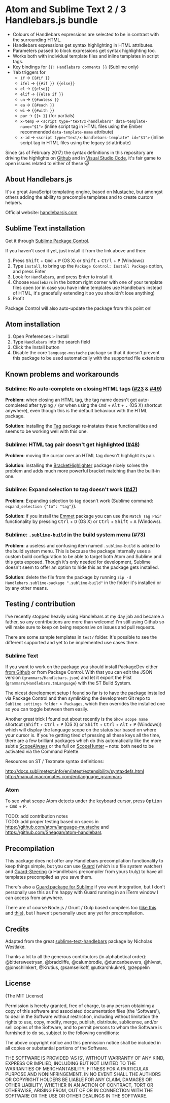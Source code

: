 # Atom and Sublime Text 2 / 3 Handlebars.js bundle

- Colours of Handlebars expressions are selected to be in contrast with the surrounding HTML.
- Handlebars expressions get syntax highlighting in HTML attributes.
- Parameters passed to block expressions get syntax highlighting too.
- Works both with individual template files and inline templates in script tags.
- Key bindings for `{{! Handlebars comments }}` (Sublime only)
- <kbd>Tab</kbd> triggers for
  - `if` → `{{#if }}`
  - `ifel` → `{{#if }} {{else}}`
  - `el` → `{{else}}`
  - `elif` → `{{else if }}`
  - `un` → `{{#unless }}`
  - `ea` → `{{#each }}`
  - `wi` → `{{#with }}`
  - `par` → `{{> }}` (for partials)
  - `x-temp` → `<script type="text/x-handlebars" data-template-name="$1">` (inline script tag in HTML files using the Ember recommended `data-template-name` attribute)
  - `x-id` → `<script type="text/x-handlebars-template" id="$1">` (inline script tag in HTML files using the legacy `id` attribute)

Since (as of February 2017) the syntax definitions in this repository are driving the highlights on [Github](https://github.com/github/linguist/blob/76d41697aaed6e0354202dd94e07d646c82dfe61/vendor/README.md) and in [Visual Studio Code](https://github.com/Microsoft/vscode/tree/a70621b5a18d6606fffecc05efdcd96463ff0f7f/extensions/handlebars), it's fair game to open issues related to either of these 😺

## About Handlebars.js

It's a great JavaScript templating engine, based on [Mustache](http://mustache.github.com/), but amongst others adding the ability to precompile templates and to create custom helpers.

Official website: [handlebarsjs.com](http://handlebarsjs.com/)

## Sublime Text installation

Get it through [Sublime Package Control](https://packagecontrol.io/).

If you haven't used it yet, just install it from the link above and then:

1. Press <kbd>Shift</kbd> + <kbd>Cmd</kbd> + <kbd>P</kbd> (OS X) or <kbd>Shift</kbd> + <kbd>Ctrl</kbd> + <kbd>P</kbd> (Windows)
2. Type `install`, to bring up the `Package Control: Install Package` option, and press Enter
3. Look for `Handlebars`, and press Enter to install it.
4. Choose `Handlebars` in the bottom right corner with one of your template files open (or in case you have inline templates use Handlebars instead of HTML, it's gracefully extending it so you shouldn't lose anything)
5. Profit

Package Control will also auto-update the package from this point on!

## Atom installation

1. Open Preferences > Install
2. Type `Handlebars` into the search field
3. Click the Install button
4. Disable the core `language-mustache` package so that it doesn't prevent this package to be used automatically with the supported file extensions

## Known problems and workarounds

### Sublime: No auto-complete on closing HTML tags ([#23](https://github.com/daaain/Handlebars/issues/23) & [#49](https://github.com/daaain/Handlebars/issues/49))

**Problem**: when closing an HTML tag, the tag name doesn't get auto-completed after typing <kbd>/</kbd> (or when using the <kbd>Cmd</kbd> + <kbd>Alt</kbd> + <kbd>.</kbd> (OS X) shortcut anywhere), even though this is the default behaviour with the HTML package.

**Solution**: installing the [Tag](https://packagecontrol.io/packages/Tag) package re-instates these functionalities and seems to be working well with this one.

### Sublime: HTML tag pair doesn't get highlighted ([#48](https://github.com/daaain/Handlebars/issues/48))

**Problem**: moving the cursor over an HTML tag doesn't highlight its pair.

**Solution**: installing the [BracketHighlighter](https://packagecontrol.io/packages/BracketHighlighter) package nicely solves the problem and adds much more powerful bracket matching than the built-in one.

### Sublime: Expand selection to tag doesn't work ([#47](https://github.com/daaain/Handlebars/issues/47))

**Problem**: Expanding selection to tag doesn't work (Sublime command: `expand_selection {"to": "tag"}`).

**Solution**: if you install the [Emmet](https://packagecontrol.io/packages/Emmet) package you can use the `Match Tag Pair` functionality by pressing <kbd>Ctrl</kbd> + <kbd>D</kbd> (OS X) or <kbd>Ctrl</kbd> + <kbd>Shift</kbd> + <kbd>A</kbd> (Windows).

### Sublime: `.sublime-build` in the build system menu ([#73](https://github.com/daaain/Handlebars/issues/73))

**Problem**: a useless and confusing item named `.sublime-build` is added to the build system menu. This is because the package internally uses a custom build configuration to be able to target both Atom and Sublime and this gets exposed. Though it's only needed for development, Sublime doesn't seem to offer an option to hide this as the package gets installed.

**Solution**: delete the file from the package by running `zip -d Handlebars.sublime-package ".sublime-build"` in the folder it's installed or by any other means.

## Testing / contribution

I've recently stopped heavily using Handlebars at my day job and became a father, so any contributions are more than welcome! I'm still using Github so will make sure to keep on being responsive on issues and pull requests.

There are some sample templates in `test/` folder. It's possible to see the different supported and yet to be implemented use cases there.

### Sublime Text

If you want to work on the package you should install PackageDev either [from Github](https://github.com/SublimeText/PackageDev) or from Package Control. With that you can edit the JSON version (`grammars/Handlebars.json`) and let it export the Plist (`grammars/Handlebars.tmLanguage`) with the ST Build System.

The nicest development setup I found so far is to have the package installed via Package Control and then symlinking the development Git repo to `Sublime settings folder > Packages`, which then overrides the installed one so you can toggle between them easily.

Another great trick I found out about recently is the `Show scope name` shortcut (<kbd>Shift</kbd> + <kbd>Ctrl</kbd> + <kbd>P</kbd> (OS X) or <kbd>Shift</kbd> + <kbd>Ctrl</kbd> + <kbd>Alt</kbd> + <kbd>P</kbd> (Windows)) which will display the language scope on the status bar based on where your cursor is. If you're getting tired of pressing all these keys all the time, there are a few brilliant packages which do this automatically like the more subtle [ScopeAlways](https://sublime.wbond.net/packages/ScopeAlways) or the full on [ScopeHunter](https://sublime.wbond.net/packages/ScopeHunter) – note: both need to be activated via the Command Palette.

Resources on ST / Textmate syntax definitions:

http://docs.sublimetext.info/en/latest/extensibility/syntaxdefs.html
http://manual.macromates.com/en/language_grammars

### Atom

To see what scope Atom detects under the keyboard cursor, press <kbd>Option</kbd> + <kbd>Cmd</kbd> + <kbd>P</kbd>.

TODO: add contribution notes  
TODO: add proper testing based on specs in https://github.com/atom/language-mustache and https://github.com/Sneagan/atom-handlebars

## Precompilation

This package does not offer any Handlebars precompilation functionality to keep things simple, but you can use [Guard](https://github.com/guard/guard) (which is a file system watcher) and [Guard-Steering](https://github.com/guard/guard-steering) (a Handlebars precompiler from yours truly) to have all templates precompiled as you save them.

There's also a [Guard package for Sublime](https://github.com/cyphactor/sublime_guard) if you want integration, but I don't personally use this as I'm happy with Guard running in an iTerm window I can access from anywhere.

There are of course Node.js / Grunt / Gulp based compilers too ([like this](https://npmjs.org/package/grunt-handlebars-js) and [this](https://www.npmjs.com/package/gulp-compile-handlebars)), but I haven't personally used any yet for precompilation.

## Credits

Adapted from the great [sublime-text-handlebars](https://github.com/nrw/sublime-text-handlebars) package by Nicholas Westlake.

Thanks a lot to all the generous contributors (in alphabetical order): @bittersweetryan, @bradcliffe, @calumbrodie, @duncanbeevers, @hlvnst, @jonschlinkert, @Krutius, @samselikoff, @utkarshkukreti, @zeppelin

## License

(The MIT License)

Permission is hereby granted, free of charge, to any person obtaining
a copy of this software and associated documentation files (the
'Software'), to deal in the Software without restriction, including
without limitation the rights to use, copy, modify, merge, publish,
distribute, sublicense, and/or sell copies of the Software, and to
permit persons to whom the Software is furnished to do so, subject to
the following conditions:

The above copyright notice and this permission notice shall be
included in all copies or substantial portions of the Software.

THE SOFTWARE IS PROVIDED 'AS IS', WITHOUT WARRANTY OF ANY KIND,
EXPRESS OR IMPLIED, INCLUDING BUT NOT LIMITED TO THE WARRANTIES OF
MERCHANTABILITY, FITNESS FOR A PARTICULAR PURPOSE AND NONINFRINGEMENT.
IN NO EVENT SHALL THE AUTHORS OR COPYRIGHT HOLDERS BE LIABLE FOR ANY
CLAIM, DAMAGES OR OTHER LIABILITY, WHETHER IN AN ACTION OF CONTRACT,
TORT OR OTHERWISE, ARISING FROM, OUT OF OR IN CONNECTION WITH THE
SOFTWARE OR THE USE OR OTHER DEALINGS IN THE SOFTWARE.
